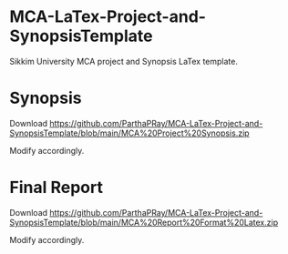 # MCA-LaTex-Project-and-SynopsisTemplate
Sikkim University MCA project and Synopsis LaTex template.


# Synopsis

Download https://github.com/ParthaPRay/MCA-LaTex-Project-and-SynopsisTemplate/blob/main/MCA%20Project%20Synopsis.zip

Modify accordingly.


# Final Report

Download https://github.com/ParthaPRay/MCA-LaTex-Project-and-SynopsisTemplate/blob/main/MCA%20Report%20Format%20Latex.zip

Modify accordingly.
